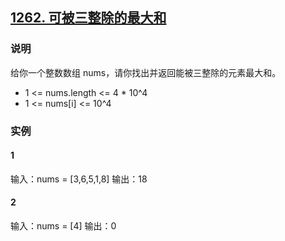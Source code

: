## [1262. 可被三整除的最大和](https://leetcode-cn.com/problems/greatest-sum-divisible-by-three/)

### 说明
给你一个整数数组 nums，请你找出并返回能被三整除的元素最大和。

* 1 <= nums.length <= 4 * 10^4
* 1 <= nums[i] <= 10^4

### 实例
#### 1
输入：nums = [3,6,5,1,8]
输出：18

#### 2
输入：nums = [4]
输出：0